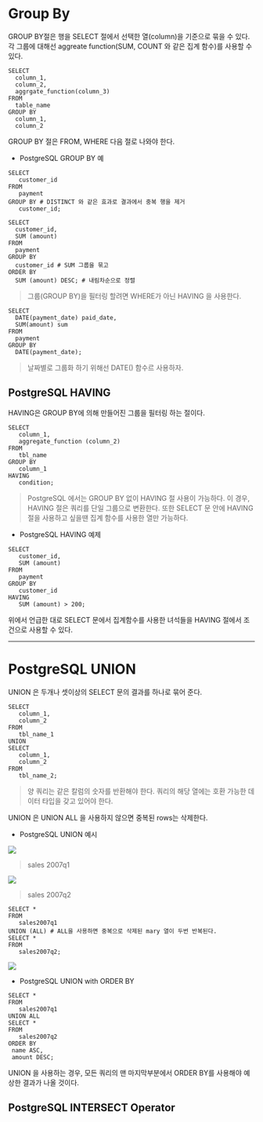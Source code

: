 # Group By

GROUP BY절은 행을 SELECT 절에서 선택한 열(column)을 기준으로
묶을 수 있다. 각 그룹에 대해선 aggreate function(SUM, COUNT 와 같은 집계 함수)를 사용할 수 있다.
```
SELECT
  column_1,
  column_2,
  aggrgate_function(column_3)
FROM
  table_name
GROUP BY
  column_1,
  column_2
```
GROUP BY 절은 FROM, WHERE 다음 절로 나와야 한다.

* PostgreSQL GROUP BY 예

```
SELECT
   customer_id
FROM
   payment
GROUP BY # DISTINCT 와 같은 효과로 결과에서 중복 행을 제거
   customer_id;
```

```
SELECT
  customer_id,
  SUM (amount)
FROM
  payment
GROUP BY
  customer_id # SUM 그룹을 묶고
ORDER BY
  SUM (amount) DESC; # 내림차순으로 정렬
```

> 그룹(GROUP BY)을 필터링 할려면 WHERE가 아닌 HAVING 을 사용한다.

```
SELECT
  DATE(payment_date) paid_date,
  SUM(amount) sum
FROM
  payment
GROUP BY
  DATE(payment_date);
```
> 날짜별로 그룹화 하기 위해선 DATE() 함수르 사용하자.

## PostgreSQL HAVING

HAVING은 GROUP BY에 의해 만들어진 그룹을 필터링 하는 절이다.

```
SELECT
   column_1,
   aggregate_function (column_2)
FROM
   tbl_name
GROUP BY
   column_1
HAVING
   condition;
```
> PostgreSQL 에서는 GROUP BY 없이 HAVING 절 사용이 가능하다. 이 경우, HAVING 절은 쿼리를 단일 그룹으로 변환한다. 또한 SELECT 문 안에 
HAVING 절을 사용하고 싶을땐 집계 함수를 사용한 열만 가능하다.


* PostgreSQL HAVING 예제

```
SELECT
   customer_id,
   SUM (amount)
FROM
   payment
GROUP BY
   customer_id
HAVING
   SUM (amount) > 200; 
```
위에서 언급한 대로 SELECT 문에서 집계함수를 사용한 녀석들을 HAVING 절에서 조건으로 사용할 수 있다.

----


# PostgreSQL UNION

UNION 은 두개나 셋이상의 SELECT 문의 결과를 하나로 묶어 준다. 
```
SELECT
   column_1,
   column_2
FROM
   tbl_name_1
UNION
SELECT
   column_1,
   column_2
FROM
   tbl_name_2;
```
> 양 쿼리는 같은 칼럼의 숫자를 반환해야 한다.
> 쿼리의 해당 열에는 호환 가능한 데이터 타입을 갖고 있어야 한다.

UNION 은 UNION ALL 을 사용하지 않으면 중복된 rows는 삭제한다.

* PostgreSQL UNION 예시

<img src="https://www.postgresqltutorial.com/wp-content/uploads/2013/05/sales2007q1.png">

> sales 2007q1

<img src="https://www.postgresqltutorial.com/wp-content/uploads/2013/05/sales2007q2.png">

> sales 2007q2

```
SELECT *
FROM
   sales2007q1
UNION (ALL) # ALL을 사용하면 중복으로 삭제된 mary 열이 두번 반복된다.
SELECT *
FROM
   sales2007q2;
```

<img src="https://www.postgresqltutorial.com/wp-content/uploads/2013/05/PostgreSQL-UNION-ALL-result.png">

* PostgreSQL UNION with ORDER BY

```
SELECT *
FROM
   sales2007q1
UNION ALL
SELECT *
FROM
   sales2007q2
ORDER BY 
 name ASC,
 amount DESC;
```
UNION 을 사용하는 경우, 모든 쿼리의 맨 마지막부분에서 ORDER BY를 사용해야 예상한 결과가 나올 것이다.

## PostgreSQL INTERSECT Operator

